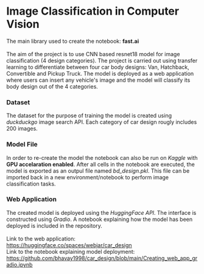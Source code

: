 # Image Classification in Computer Vision
The main library used to create the notebook: **fast.ai** <br><br>
The aim of the project is to use CNN based resnet18 model for image classification (4 design categories). The project is carried out using transfer learning to differentiate between four car body designs: Van, Hatchback, Convertible and Pickup Truck. The model is deployed as a web application where users can insert any vehicle's image and the model will classify its body design out of the 4 categories.

### Dataset
The dataset for the purpose of training the model is created using *duckduckgo* image search API. Each category of car design rougly includes 200 images. 

### Model File
In order to re-create the model the notebook can also be run on *Kaggle* with **GPU accelaration enabled**. After all cells in the notebook are executed, the model is exported as an outpul file named *bd_design.pkl*. This file can be imported back in a new environment/notebook to perform image classification tasks.

### Web Application
The created model is deployed using the *HuggingFace API*. The interface is constructed using *Gradio*. A notebook explaining how the model has been deployed is included in the repository.<br><br>
Link to the web application: <u>https://huggingface.co/spaces/webjar/car_design</u>
<br>
Link to the notebook explaining model deployment: <u>https://github.com/bhavay1998/car_design/blob/main/Creating_web_app_gradio.ipynb</u>
